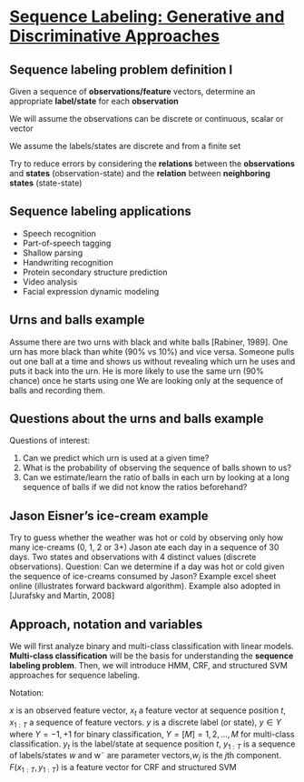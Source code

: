 # [Sequence Labeling: Generative and Discriminative Approaches](http://www.icmla-conference.org/icmla10/CFP_Tutorial_files/hakan.pdf)

## Sequence labeling problem definition I

Given a sequence of **observations/feature** vectors, determine an appropriate **label/state** for each **observation**

We will assume the observations can be discrete or continuous, scalar or vector

We assume the labels/states are discrete and from a finite set

Try to reduce errors by considering the **relations** between the **observations** and **states** (observation-state) and the **relation** between **neighboring states** (state-state)	

## Sequence labeling applications

- Speech recognition 
- Part-of-speech tagging 
- Shallow parsing 
- Handwriting recognition 
- Protein secondary structure prediction 
- Video analysis 
- Facial expression dynamic modeling



## Urns and balls example

Assume there are two urns with black and white balls [Rabiner, 1989]. One urn has more black than white (90% vs 10%) and vice versa. Someone pulls out one ball at a time and shows us without revealing which urn he uses and puts it back into the urn. He is more likely to use the same urn (90% chance) once he starts using one We are looking only at the sequence of balls and recording them.

## Questions about the urns and balls example

Questions of interest: 

1. Can we predict which urn is used at a given time?
2. What is the probability of observing the sequence of balls shown to us?
3. Can we estimate/learn the ratio of balls in each urn by looking at a long sequence of balls if we did not know the ratios beforehand?



## Jason Eisner’s ice-cream example

Try to guess whether the weather was hot or cold by observing only how many ice-creams (0, 1, 2 or 3+) Jason ate each day in a sequence of 30 days. Two states and observations with 4 distinct values (discrete observations). Question: Can we determine if a day was hot or cold given the sequence of ice-creams consumed by Jason? Example excel sheet online (illustrates forward backward algorithm). Example also adopted in [Jurafsky and Martin, 2008]



## Approach, notation and variables

We will first analyze binary and multi-class classification with linear models. **Multi-class classification** will be the basis for understanding the **sequence labeling problem**. Then, we will introduce HMM, CRF, and structured SVM approaches for sequence labeling.

Notation:

$x$ is an observed feature vector, $x_t$ a feature vector at sequence position $t$, $x_{1:T}$ a sequence of feature vectors. $y$ is a discrete label (or state), $y \in Y$ where $Y = {−1, +1}$ for binary classification, $Y = [M] = {1, 2, . . . , M}$ for multi-class classification. $y_t$ is the label/state at sequence position $t$, $y_{1:T}$ is a sequence of labels/states $w$ and w˜ are parameter vectors,$w_j$ is the $j$th component. $F(x_{1:T} , y_{1:T} )$ is a feature vector for CRF and structured SVM